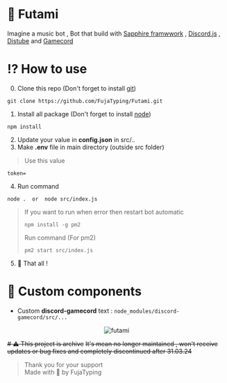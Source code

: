 # 💙 Futami
Imagine a music bot , Bot that build with [Sapphire framwwork](sapphirejs.dev) , [Discord.js](https://discordjs.guide/#before-you-begin) , [Distube](https://distube.js.org/) and [Gamecord](https://discord-gamecord.js.org/)

# ⁉ How to use
0. Clone this repo (Don't forget to install [git](https://git-scm.com/downloads))
```
git clone https://github.com/FujaTyping/Futami.git
```
1. Install all package (Don't forget to install [node](https://nodejs.org/en/download))
```
npm install
```
2. Update your value in **config.json** in src/.. <br>
3. Make **.env** file in main directory (outside src folder)
> Use this value
```
token=
```
4. Run command
```
node .  or  node src/index.js
```
> If you want to run when error then restart bot automatic
> ```
> npm install -g pm2
> ```
> Run command (For pm2)
> ```
> pm2 start src/index.js
> ```
5. 🎉 That all !

# 🔷 Custom components
- Custom **discord-gamecord** text : `node_modules/discord-gamecord/src/...`

<p align="center"> <img src="https://count.getloli.com/get/@futami?theme=moebooru" alt="futami" /> </p>

~~# ⚠️ This project is archive~~
~~It's mean no longer maintained , won't receive updates or bug fixes and completely discontinued after 31.03.24~~

> Thank you for your support<br/>
> Made with 🩷 by FujaTyping
